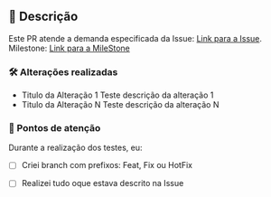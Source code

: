 ## :memo: Descrição

Este PR atende a demanda especificada da Issue: [Link para a Issue](http://example.com).
Milestone:  [Link para a MileStone](http://example.com)

### :hammer_and_wrench: Alterações realizadas

* Titulo da Alteração 1 Teste
  descrição da alteração 1
* Titulo da Alteração N Teste
  descrição da alteração N

### :triangular_flag_on_post: Pontos de atenção

Durante a realização dos testes, eu:

* [ ] Criei branch com prefixos: Feat, Fix ou HotFix
* [ ] Realizei tudo oque estava descrito na Issue


